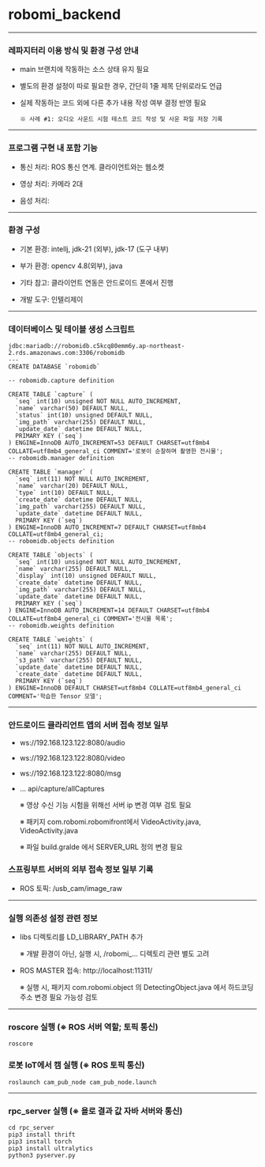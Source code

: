 # robomi_backend

---

### 레파지터리 이용 방식 및 환경 구성 안내

* main 브랜치에 작동하는 소스 상태 유지 필요

* 별도의 환경 설정이 따로 필요한 경우, 간단히 1줄 제목 단위로라도 언급

* 실제 작동하는 코드 외에 다른 추가 내용 작성 여부 결정 반영 필요
  ```
  ※ 사례 #1: 오디오 사운드 시험 테스트 코드 작성 및 사운 파일 저장 기록
  ```
---

### 프로그램 구현 내 포함 기능

* 통신 처리: ROS 통신 연계. 클라이언트와는 웹소켓

* 영상 처리: 카메라 2대

* 음성 처리:

---

### 환경 구성

* 기본 환경: intellj, jdk-21 (외부), jdk-17 (도구 내부)

* 부가 환경: opencv 4.8(외부), java

* 기타 참고: 클라이언트 연동은 안드로이드 폰에서 진행

* 개발 도구: 인텔리제이

---

### 데이터베이스 및 테이블 생성 스크립트

```
jdbc:mariadb://robomidb.c5kcq80emm6y.ap-northeast-2.rds.amazonaws.com:3306/robomidb
---
CREATE DATABASE `robomidb`

-- robomidb.capture definition

CREATE TABLE `capture` (
  `seq` int(10) unsigned NOT NULL AUTO_INCREMENT,
  `name` varchar(50) DEFAULT NULL,
  `status` int(10) unsigned DEFAULT NULL,
  `img_path` varchar(255) DEFAULT NULL,
  `update_date` datetime DEFAULT NULL,
  PRIMARY KEY (`seq`)
) ENGINE=InnoDB AUTO_INCREMENT=53 DEFAULT CHARSET=utf8mb4 COLLATE=utf8mb4_general_ci COMMENT='로봇이 순찰하며 촬영한 전시물';
-- robomidb.manager definition

CREATE TABLE `manager` (
  `seq` int(11) NOT NULL AUTO_INCREMENT,
  `name` varchar(20) DEFAULT NULL,
  `type` int(10) DEFAULT NULL,
  `create_date` datetime DEFAULT NULL,
  `img_path` varchar(255) DEFAULT NULL,
  `update_date` datetime DEFAULT NULL,
  PRIMARY KEY (`seq`)
) ENGINE=InnoDB AUTO_INCREMENT=7 DEFAULT CHARSET=utf8mb4 COLLATE=utf8mb4_general_ci;
-- robomidb.objects definition

CREATE TABLE `objects` (
  `seq` int(10) unsigned NOT NULL AUTO_INCREMENT,
  `name` varchar(255) DEFAULT NULL,
  `display` int(10) unsigned DEFAULT NULL,
  `create_date` datetime DEFAULT NULL,
  `img_path` varchar(255) DEFAULT NULL,
  `update_date` datetime DEFAULT NULL,
  PRIMARY KEY (`seq`)
) ENGINE=InnoDB AUTO_INCREMENT=14 DEFAULT CHARSET=utf8mb4 COLLATE=utf8mb4_general_ci COMMENT='전시물 목록';
-- robomidb.weights definition

CREATE TABLE `weights` (
  `seq` int(11) NOT NULL AUTO_INCREMENT,
  `name` varchar(255) DEFAULT NULL,
  `s3_path` varchar(255) DEFAULT NULL,
  `update_date` datetime DEFAULT NULL,
  `create_date` datetime DEFAULT NULL,
  PRIMARY KEY (`seq`)
) ENGINE=InnoDB DEFAULT CHARSET=utf8mb4 COLLATE=utf8mb4_general_ci COMMENT='학습한 Tensor 모델';
```

---

### 안드로이드 클라리언트 앱의 서버 접속 정보 일부

* ws://192.168.123.122:8080/audio
* ws://192.168.123.122:8080/video
* ws://192.168.123.122:8080/msg
* ... api/capture/allCaptures

  ※ 영상 수신 기능 시험을 위해선 서버 ip 변경 여부 검토 필요

  ※ 패키지 com.robomi.robomifront에서 VideoActivity.java, VideoActivity.java

  ※ 파일 build.gralde 에서 SERVER_URL 정의 변경 필요

### 스프링부트 서버의 외부 접속 정보 일부 기록

* ROS 토픽: /usb_cam/image_raw

---

### 실행 의존성 설정 관련 정보

* libs 디렉토리를 LD_LIBRARY_PATH 추가

  ※ 개발 환경이 아닌, 실행 시, /robomi_... 디렉토리 관련 별도 고려

* ROS MASTER 접속: http://localhost:11311/

  ※ 실행 시, 패키지 com.robomi.object 의 DetectingObject.java 에서
  하드코딩 주소 변경 필요 가능성 검토

---

### roscore 실행 (※ ROS 서버 역할; 토픽 통신)

```
roscore
```

### 로봇 IoT에서 캠 실행 (※ ROS 토픽 통신)

```
roslaunch cam_pub_node cam_pub_node.launch
```

---

### rpc_server 실행 (※ 욜로 결과 값 자바 서버와 통신)

```
cd rpc_server
pip3 install thrift
pip3 install torch
pip3 install ultralytics
python3 pyserver.py
```
